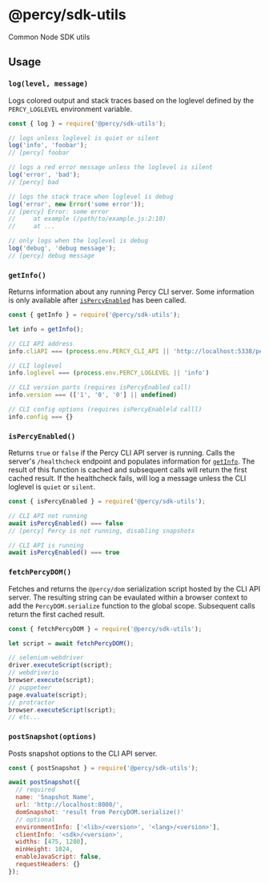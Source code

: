 # @percy/sdk-utils

Common Node SDK utils

## Usage

### `log(level, message)`

Logs colored output and stack traces based on the loglevel defined by the `PERCY_LOGLEVEL`
environment variable.

``` js
const { log } = require('@percy/sdk-utils');

// logs unless loglevel is quiet or silent
log('info', 'foobar');
// [percy] foobar

// logs a red error message unless the loglevel is silent
log('error', 'bad');
// [percy] bad

// logs the stack trace when loglevel is debug
log('error', new Error('some error'));
// [percy] Error: some error
//     at example (/path/to/example.js:2:10)
//     at ...

// only logs when the loglevel is debug
log('debug', 'debug message');
// [percy] debug message
```

### `getInfo()`

Returns information about any running Percy CLI server. Some information is only available after
[`isPercyEnabled`](#isPercyEnabled) has been called.

``` js
const { getInfo } = require('@percy/sdk-utils');

let info = getInfo();

// CLI API address
info.cliAPI === (process.env.PERCY_CLI_API || 'http://localhost:5338/percy')

// CLI loglevel
info.loglevel === (process.env.PERCY_LOGLEVEL || 'info')

// CLI version parts (requires isPercyEnabled call)
info.version === (['1', '0', '0'] || undefined)

// CLI config options (requires isPercyEnableld calll)
info.config === {}
```

### `isPercyEnabled()`

Returns `true` or `false` if the Percy CLI API server is running. Calls the server's `/healthcheck`
endpoint and populates information for [`getInfo`](#getInfo). The result of this function is cached
and subsequent calls will return the first cached result. If the healthcheck fails, will log a
message unless the CLI loglevel is `quiet` or `silent`.

``` js
const { isPercyEnabled } = require('@percy/sdk-utils');

// CLI API not running
await isPercyEnabled() === false
// [percy] Percy is not running, disabling snapshots

// CLI API is running
await isPercyEnabled() === true
```

### `fetchPercyDOM()`

Fetches and returns the `@percy/dom` serialization script hosted by the CLI API server. The
resulting string can be evaulated within a browser context to add the `PercyDOM.serialize` function
to the global scope. Subsequent calls return the first cached result.

``` js
const { fetchPercyDOM } = require('@percy/sdk-utils');

let script = await fetchPercyDOM();

// selenium-webdriver
driver.executeScript(script);
// webdriverio
browser.execute(script);
// puppeteer
page.evaluate(script);
// protractor
browser.executeScript(script);
// etc...
```

### `postSnapshot(options)`

Posts snapshot options to the CLI API server.

``` js
const { postSnapshot } = require('@percy/sdk-utils');

await postSnapshot({
  // required
  name: 'Snapshot Name',
  url: 'http://localhost:8000/',
  domSnapshot: 'result from PercyDOM.serialize()'
  // optional
  environmentInfo: ['<lib>/<version>', '<lang>/<version>'],
  clientInfo: '<sdk>/<version>',
  widths: [475, 1280],
  minHeight: 1024,
  enableJavaScript: false,
  requestHeaders: {}
});
```

